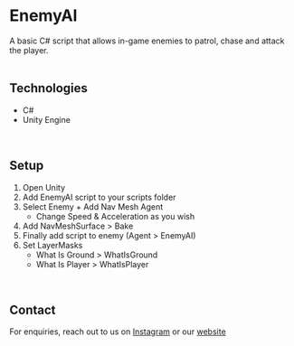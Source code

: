 # EnemyAI
A basic C# script that allows in-game enemies to patrol, chase and attack the player. 
<br />
<br />


## Technologies 
* C#
* Unity Engine 
<br />

## Setup
1. Open Unity 
2. Add EnemyAI script to your scripts folder 
3. Select Enemy + Add Nav Mesh Agent
    * Change Speed & Acceleration as you wish 
4. Add NavMeshSurface > Bake 
5. Finally add script to enemy (Agent > EnemyAI)
6. Set LayerMasks 
    * What Is Ground > WhatIsGround
    * What Is Player > WhatIsPlayer
<br />


## Contact 
For enquiries, reach out to us on [Instagram](https://www.instagram.com/ptgn.studio/) or our [website](https://ptgn-studio.github.io)
<br />


